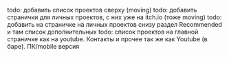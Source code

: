 todo: добавить список проектов сверху (moving)
todo: добавить странички для личных проектов, с них уже на itch.io (тоже moving)
todo: добавить на страничке на личных проектов снизу раздел Recommended и там список дополнительных
todo: список проектов на главной страничке как на youtube. Контакты и прочее так же как Youtube (в баре). ПК/mobile версия
